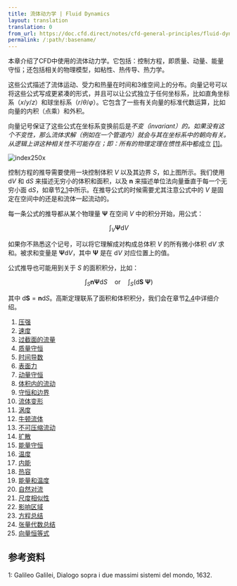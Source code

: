 ```yaml
---
title: 流体动力学 | Fluid Dynamics
layout: translation
translation: 0
from_url: https://doc.cfd.direct/notes/cfd-general-principles/fluid-dynamics
permalink: /:path/:basename/
---
```


本章介绍了CFD中使用的流体动力学。它包括：控制方程，即质量、动量、能量守恒；还包括相关的物理模型，如粘性、热传导、热力学。

这些公式描述了流体运动、受力和热量在时间和3维空间上的分布。向量记号可以将这些公式写成更紧凑的形式，并且可以让公式独立于任何坐标系，比如直角坐标系（$x$/$y$/$z$）和球坐标系（$r$/$\theta$/$\varphi$）。它包含了一些有关向量的标准代数运算，比如向量的内积（点乘）和外积。

向量记号保证了这些公式在坐标系变换前后是*不变（invariant）*的。如果没有这个不变性，那么流体求解（例如在一个管道内）就会与其在坐标系中的朝向有关。从逻辑上讲这种相关性不可能存在；即：所有的物理定理在*惯性系*中都成立 [[1]](#cite-1)。

![index250x](https://doc.cfd.direct/notes/cfd-general-principles/img/index250x.png)

控制方程的推导需要使用一块控制体积 $V$ 以及其边界 $S$，如上图所示。我们使用 $\mathrm dV$ 和 $\mathrm dS$ 来描述无穷小的体积和面积，以及 $\mathbf n$ 来描述单位法向量垂直于每一个无穷小面 $\mathrm dS$，如章节[2.1](../2.1)中所示。在推导公式的时候需要尤其注意公式中的 $V$ 是固定在空间中的还是和流体一起流动的。

每一条公式的推导都从某个物理量 $\mathbf\Psi$ 在空间 $V$ 中的积分开始，用公式：

<a name="1"></a>

$$\begin{equation}\tag{2.1}
\int_V \mathbf\Psi\mathrm dV
\end{equation}$$

如果你不熟悉这个记号，可以将它理解成对构成总体积 $V$ 的所有微小体积 $\mathrm dV$ 求和。被求和变量是 $\mathbf \Psi\mathrm dV$，其中 $\mathbf\Psi$ 是在 $\mathrm dV$ 对应位置上的值。

公式推导也可能用到关于 $S$ 的面积积分，比如：

<a name="2"></a>

$$\begin{equation}\tag{2.2}
\int_S\mathbf n\mathbf\Psi\mathrm dS \quad\text{or}\quad \int_S(\mathrm d\mathbf S\ \mathbf\Psi)
\end{equation}$$

其中 $\mathrm d\mathbf S=\mathbf n\mathrm dS$。高斯定理联系了面积和体积积分，我们会在章节[2.4](../2.4)中详细介绍。

1. [压强](../2.1)
2. [速度](../2.2)
3. [过截面的流量](../2.3)
4. [质量守恒](../2.4)
5. [时间导数](../2.5)
6. [表面力](../2.6)
7. [动量守恒](../2.7)
8. [体积内的流动](../2.8)
9. [守恒和边界](../2.9)
10. [流体变形](../2.10)
11. [涡度](../2.11)
12. [牛顿流体](../2.12)
13. [不可压缩流动](../2.13)
14. [扩散](../2.14)
15. [能量守恒](../2.15)
16. [温度](../2.16)
17. [内能](../2.17)
18. [热容](../2.18)
19. [能量和温度](../2.19)
20. [自然对流](../2.20)
21. [尺度相似性](../2.21)
22. [影响区域](../2.22)
23. [方程总结](../2.23)
24. [张量代数总结](../2.24)
25. [向量恒等式](../2.25)

## 参考资料

<a name="cite-1"></a>1: Galileo Galilei, Dialogo sopra i due massimi sistemi del mondo, 1632.
